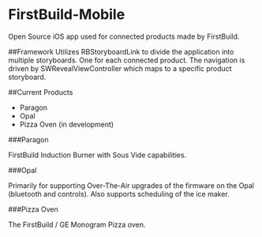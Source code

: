 FirstBuild-Mobile
======
Open Source iOS app used for connected products made by FirstBuild. 

##Framework
Utilizes RBStoryboardLink to divide the application into multiple storyboards. One for each connected product. 
The navigation is driven by SWRevealViewController which maps to a specific product storyboard. 

##Current Products 
- Paragon
- Opal
- Pizza Oven (in development)

###Paragon

FirstBuild Induction Burner with Sous Vide capabilities.

###Opal

Primarily for supporting Over-The-Air upgrades of the firmware on the Opal (bluetooth and controls). Also supports scheduling of the ice maker.

###Pizza Oven

The FirstBuild / GE Monogram Pizza oven.

